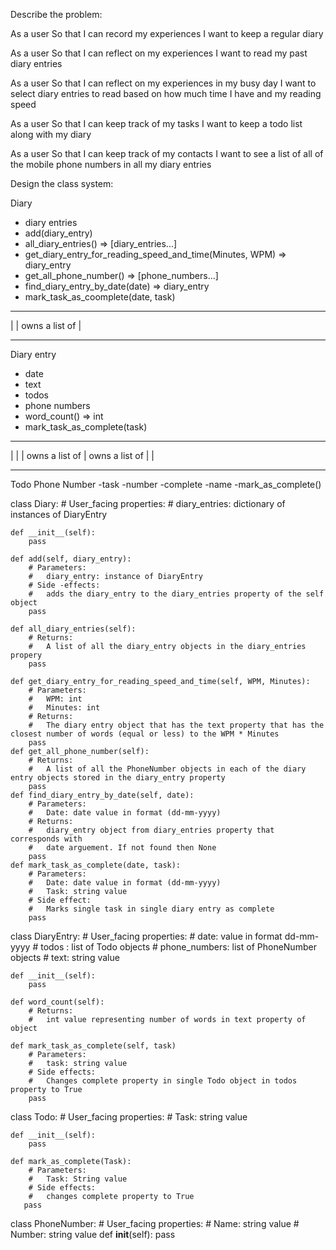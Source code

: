 Describe the problem:

As a user
So that I can record my experiences
I want to keep a regular diary

As a user
So that I can reflect on my experiences
I want to read my past diary entries

As a user
So that I can reflect on my experiences in my busy day
I want to select diary entries to read based on how much time I have and my reading speed

As a user
So that I can keep track of my tasks
I want to keep a todo list along with my diary

As a user
So that I can keep track of my contacts
I want to see a list of all of the mobile phone numbers in all my diary entries

Design the class system: 

Diary
 - diary entries
 - add(diary_entry)
 - all_diary_entries()
    => [diary_entries...]
 - get_diary_entry_for_reading_speed_and_time(Minutes, WPM)
    => diary_entry
 - get_all_phone_number()
    => [phone_numbers...]
 - find_diary_entry_by_date(date)
    => diary_entry
 - mark_task_as_coomplete(date, task)   
______________________________________
|
| owns a list of
|
______________________________________
Diary entry
 - date 
 - text 
 - todos
 - phone numbers 
 - word_count()
    => int
 - mark_task_as_complete(task)
_______________________________________
|                      |
| owns a list of       | owns a list of 
|                      |
_______________________________________
Todo                   Phone Number
-task                  -number
-complete              -name
-mark_as_complete()

class Diary:
    # User_facing properties:
    #    diary_entries: dictionary of instances of DiaryEntry

    def __init__(self):
        pass

    def add(self, diary_entry):
        # Parameters:
        #   diary_entry: instance of DiaryEntry
        # Side -effects:
        #   adds the diary_entry to the diary_entries property of the self object
        pass

    def all_diary_entries(self):
        # Returns:
        #   A list of all the diary_entry objects in the diary_entries propery
        pass
    
    def get_diary_entry_for_reading_speed_and_time(self, WPM, Minutes):
        # Parameters: 
        #   WPM: int
        #   Minutes: int
        # Returns:
        #   The diary entry object that has the text property that has the closest number of words (equal or less) to the WPM * Minutes
        pass
    def get_all_phone_number(self): 
        # Returns:
        #   A list of all the PhoneNumber objects in each of the diary entry objects stored in the diary_entry property
        pass
    def find_diary_entry_by_date(self, date):
        # Parameters:
        #   Date: date value in format (dd-mm-yyyy) 
        # Returns:
        #   diary_entry object from diary_entries property that corresponds with 
        #   date arguement. If not found then None
        pass
    def mark_task_as_complete(date, task):
        # Parameters:
        #   Date: date value in format (dd-mm-yyyy) 
        #   Task: string value
        # Side effect:
        #   Marks single task in single diary entry as complete
        pass

class DiaryEntry:
        # User_facing properties:
        #   date: value in format dd-mm-yyyy
        #   todos : list of Todo objects 
        #   phone_numbers: list of PhoneNumber objects 
        #   text: string value
        
    def __init__(self):
        pass

    def word_count(self):
        # Returns:
        #   int value representing number of words in text property of object

    def mark_task_as_complete(self, task)
        # Parameters:
        #   task: string value 
        # Side effects:
        #   Changes complete property in single Todo object in todos property to True
        pass

class Todo:
        # User_facing properties:
        #   Task: string value

    def __init__(self):
        pass

    def mark_as_complete(Task):
        # Parameters:
        #   Task: String value
        # Side effects: 
        #   changes complete property to True
       pass

class PhoneNumber:
        # User_facing properties:
        #   Name: string value
        #   Number: string value
    def __init__(self):
        pass

      

     